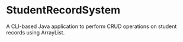 # StudentRecordSystem
A CLI-based Java application to perform CRUD operations on student records using ArrayList.
